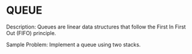 # QUEUE

Description: Queues are linear data structures that follow the First In First Out (FIFO) principle.

Sample Problem: Implement a queue using two stacks.
